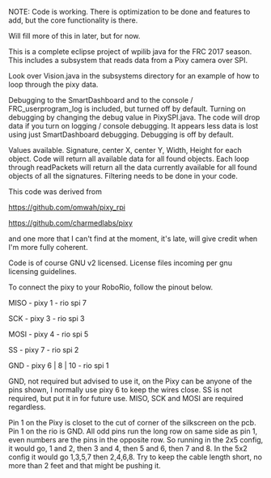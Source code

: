 NOTE: Code is working. There is optimization to be done and features to add, but the core functionality is there.

Will fill more of this in later, but for now.

This is a complete eclipse project of wpilib java for the FRC 2017 season. This includes a subsystem that reads data from a Pixy camera over SPI.

Look over Vision.java in the subsystems directory for an example of how to loop through the pixy data.

Debugging to the SmartDashboard and to the console / FRC_userprogram_log is included, but turned off by default. Turning on debugging by changing the debug value in PixySPI.java. The code will drop data if you turn on logging / console debugging. It appears less data is lost using just SmartDashboard debugging. Debugging is off by default.

Values available.
Signature, center X, center Y, Width, Height for each object.
Code will return all available data for all found objects. Each loop through readPackets will return all the data currently available for all found objects of all the signatures. Filtering needs to be done in your code.

This code was derived from 

https://github.com/omwah/pixy_rpi

https://github.com/charmedlabs/pixy

and one more that I can't find at the moment, it's late, will give credit when I'm more fully coherent.

Code is of course GNU v2 licensed. License files incoming per gnu licensing guidelines.

To connect the pixy to your RoboRio, follow the pinout below.

MISO - pixy 1 - rio spi 7

SCK  -  pixy 3 - rio spi 3

MOSI - pixy 4 - rio spi 5

SS     - pixy 7 - rio spi 2

GND  - pixy 6 | 8 | 10 - rio spi 1

GND, not required but advised to use it, on the Pixy can be anyone of the pins shown, I normally use pixy 6 to keep the wires close. SS is not required, but put it in for future use. MISO, SCK and MOSI are required regardless.

Pin 1 on the Pixy is closet to the cut of corner of the silkscreen on the pcb. Pin 1 on the rio is GND. All odd pins run the long row on same side as pin 1, even numbers are the pins in the opposite row. So running in the 2x5 config, it would go, 1 and 2, then 3 and 4, then 5 and 6, then 7 and 8. In the 5x2 config it would go 1,3,5,7 then 2,4,6,8. Try to keep the cable length short, no more than 2 feet and that might be pushing it.
